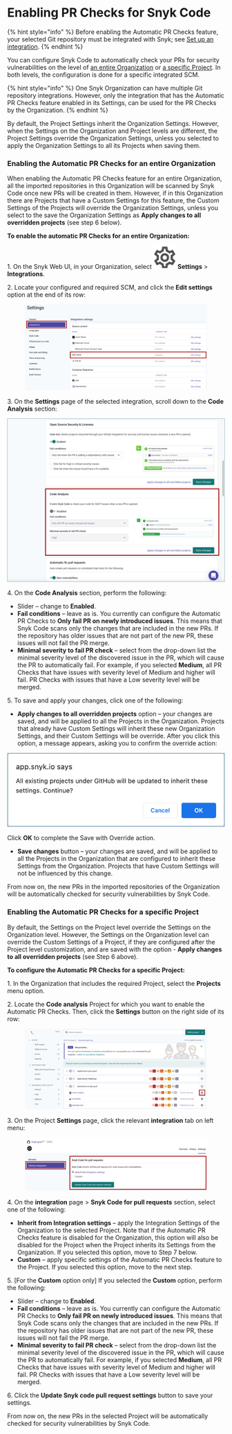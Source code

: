 # Enabling PR Checks for Snyk Code

{% hint style="info" %}
Before enabling the Automatic PR Checks feature, your selected Git repository must be integrated with Snyk; see [Set up an integration](../../../getting-started/set-up-an-integration.md).
{% endhint %}

You can configure Snyk Code to automatically check your PRs for security vulnerabilities on the level of [an entire Organization](enabling-pr-checks-for-snyk-code.md#enabling-the-automatic-pull-request-checks-for-an-entire-organization) or [a specific Project](enabling-pr-checks-for-snyk-code.md#enabling-the-automatic-pull-request-checks-for-a-specific-project). In both levels, the configuration is done for a specific integrated SCM.

{% hint style="info" %}
One Snyk Organization can have multiple Git repository integrations. However, only the integration that has the Automatic PR Checks feature enabled in its Settings, can be used for the PR Checks by the Organization.
{% endhint %}

By default, the Project Settings inherit the Organization Settings. However, when the Settings on the Organization and Project levels are different, the Project Settings override the Organization Settings, unless you selected to apply the Organization Settings to all its Projects when saving them.

### Enabling the Automatic PR Checks for an entire Organization

When enabling the Automatic PR Checks feature for an entire Organization, all the imported repositories in this Organization will be scanned by Snyk Code once new PRs will be created in them. However, if in this Organization there are Projects that have a Custom Settings for this feature, the Custom Settings of the Projects will override the Organization Settings, unless you select to the save the Organization Settings as **Apply changes to all overridden projects** (see step 6 below).

**To enable the automatic PR Checks for an entire Organization:**

1\. On the Snyk Web UI, in your Organization, select <img src="../../../.gitbook/assets/Org Settings button - Icon (1) (1) (1) (1) (1) (1) (1) (1) (1) (1) (1) (1) (1) (1) (1) (1) (1) (1) (1) (1) (1) (1) (1) (1) (1) (1) (1) (1) (1) (10) (1).png" alt="" data-size="line"> **Settings** > **Integrations**.

2\. Locate your configured and required SCM, and click the **Edit settings** option at the end of its row:

<figure><img src="../../../.gitbook/assets/image (352).png" alt=""><figcaption></figcaption></figure>

3\. On the **Settings** page of the selected integration, scroll down to the **Code Analysis** section:

![](<../../../.gitbook/assets/Snyk Code - PR Checks - Integrations page - PR Checks section.png>)

4\. On the **Code Analysis** section, perform the following:

* Slider – change to **Enabled**.
* **Fail conditions** – leave as is. You currently can configure the Automatic PR Checks to **Only fail PR on newly introduced issues**. This means that Snyk Code scans only the changes that are included in the new PRs. If the repository has older issues that are not part of the new PR, these issues will not fail the PR merge.
* **Minimal severity to fail PR check** – select from the drop-down list the minimal severity level of the discovered issue in the PR, which will cause the PR to automatically fail. For example, if you selected **Medium**, all PR Checks that have issues with severity level of Medium and higher will fail. PR Checks with issues that have a Low severity level will be merged.

5\. To save and apply your changes, click one of the following:

* **Apply changes to all overridden projects** option – your changes are saved, and will be applied to all the Projects in the Organization. Projects that already have Custom Settings will inherit these new Organization Settings, and their Custom Settings will be override. After you click this option, a message appears, asking you to confirm the override action:

![](<../../../.gitbook/assets/Snyk Code - PR Checks - Integration Settings - Automatic Upgrade section - Override message (1) (1) (1) (1) (1) (1) (1) (1) (1) (1) (1) (1) (1) (1) (1) (1) (1) (1) (1) (1) (1) (1) (1) (1) (1) (1) (1) (1) (2) (1) (4).png>)

Click **OK** to complete the Save with Override action.

* **Save changes** button – your changes are saved, and will be applied to all the Projects in the Organization that are configured to inherit these Settings from the Organization. Projects that have Custom Settings will not be influenced by this change.

From now on, the new PRs in the imported repositories of the Organization will be automatically checked for security vulnerabilities by Snyk Code.

### Enabling the Automatic PR Checks for a specific Project

By default, the Settings on the Project level override the Settings on the Organization level. However, the Settings on the Organization level can override the Custom Settings of a Project, if they are configured after the Project level customization, and are saved with the option - **Apply changes to all overridden projects** (see Step 6 above).

**To configure the Automatic PR Checks for a specific Project:**

1\. In the Organization that includes the required Project, select the **Projects** menu option.

2\. Locate the **Code analysis** Project for which you want to enable the Automatic PR Checks. Then, click the **Settings** button on the right side of its row:

<figure><img src="../../../.gitbook/assets/image (356).png" alt=""><figcaption></figcaption></figure>

3\. On the Project **Settings** page, click the relevant **integration** tab on left menu:

<figure><img src="../../../.gitbook/assets/image (3).png" alt=""><figcaption></figcaption></figure>

4\. On the **integration** page > **Snyk Code for pull requests** section, select one of the following:

* **Inherit from Integration settings** – apply the Integration Settings of the Organization to the selected Project. Note that if the Automatic PR Checks feature is disabled for the Organization, this option will also be disabled for the Project when the Project inherits its Settings from the Organization. If you selected this option, move to Step 7 below.
* **Custom** – apply specific settings of the Automatic PR Checks feature to the Project. If you selected this option, move to the next step.

5\. \[For the **Custom** option only] If you selected the **Custom** option, perform the following:

* Slider – change to **Enabled**.
* **Fail conditions** – leave as is. You currently can configure the Automatic PR Checks to **Only fail PR on newly introduced issues**. This means that Snyk Code scans only the changes that are included in the new PRs. If the repository has older issues that are not part of the new PR, these issues will not fail the PR merge.
* **Minimal severity to fail PR check** – select from the drop-down list the minimal severity level of the discovered issue in the PR, which will cause the PR to automatically fail. For example, if you selected **Medium**, all PR Checks that have issues with severity level of Medium and higher will fail. PR Checks with issues that have a Low severity level will be merged.

6\. Click the **Update Snyk code pull request settings** button to save your settings.

From now on, the new PRs in the selected Project will be automatically checked for security vulnerabilities by Snyk Code.

